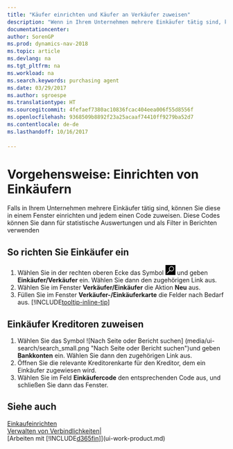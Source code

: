 ```yaml
---
title: "Käufer einrichten und Käufer an Verkäufer zuweisen"
description: "Wenn in Ihrem Unternehmen mehrere Einkäufer tätig sind, können Sie diese für statistische Analyse organisieren."
documentationcenter: 
author: SorenGP
ms.prod: dynamics-nav-2018
ms.topic: article
ms.devlang: na
ms.tgt_pltfrm: na
ms.workload: na
ms.search.keywords: purchasing agent
ms.date: 03/29/2017
ms.author: sgroespe
ms.translationtype: HT
ms.sourcegitcommit: 4fefaef7380ac10836fcac404eea006f55d8556f
ms.openlocfilehash: 9368509b8892f23a25acaaf74410ff9279ba52d7
ms.contentlocale: de-de
ms.lasthandoff: 10/16/2017

---
```

# <a name="how-to-set-up-purchasers"></a>Vorgehensweise: Einrichten von Einkäufern
Falls in Ihrem Unternehmen mehrere Einkäufer tätig sind, können Sie diese in einem Fenster einrichten und jedem einen Code zuweisen. Diese Codes können Sie dann für statistische Auswertungen und als Filter in Berichten verwenden

## <a name="to-set-up-purchasers"></a>So richten Sie Einkäufer ein
1. Wählen Sie in der rechten oberen Ecke das Symbol ![Nach Seite oder Bericht suchen](media/ui-search/search_small.png "Nach Seite oder Bericht suchen") und geben **Einkäufer/Verkäufer** ein. Wählen Sie dann den zugehörigen Link aus.
2. Wählen Sie im Fenster **Verkäufer/Einkäufer** die Aktion **Neu** aus.
3. Füllen Sie im Fenster **Verkäufer-/Einkäuferkarte** die Felder nach Bedarf aus. [!INCLUDE[tooltip-inline-tip](includes/tooltip-inline-tip_md.md)]

## <a name="to-assign-purchasers-to-vendors"></a>Einkäufer Kreditoren zuweisen
1. Wählen Sie das Symbol ![Nach Seite oder Bericht suchen] (media/ui-search/search_small.png "Nach Seite oder Bericht suchen")und geben **Bankkonten** ein. Wählen Sie dann den zugehörigen Link aus.
2. Öffnen Sie die relevante Kreditorenkarte für den Kreditor, dem ein Einkäufer zugewiesen wird.
3. Wählen Sie im Feld **Einkäufercode** den entsprechenden Code aus, und schließen Sie dann das Fenster.

## <a name="see-also"></a>Siehe auch
[Einkaufeinrichten](purchasing-setup-purchasing.md)  
[Verwalten von Verbindlichkeiten|](payables-manage-payables.md)  
[Arbeiten mit [!INCLUDE[d365fin](includes/d365fin_md.md)]](ui-work-product.md)

